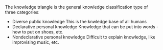 The knowledge triangle is the general knowledge classification type of three categories:
- Diverse public knowledge
	This is the knwledge base of all humans
- Declarative personal knowledge
	Knowledge that can be put into words - how to put on shoes, etc.
- Nondeclarative personal knowledge
	Difficult to explain knowledge, like improvising music, etc.